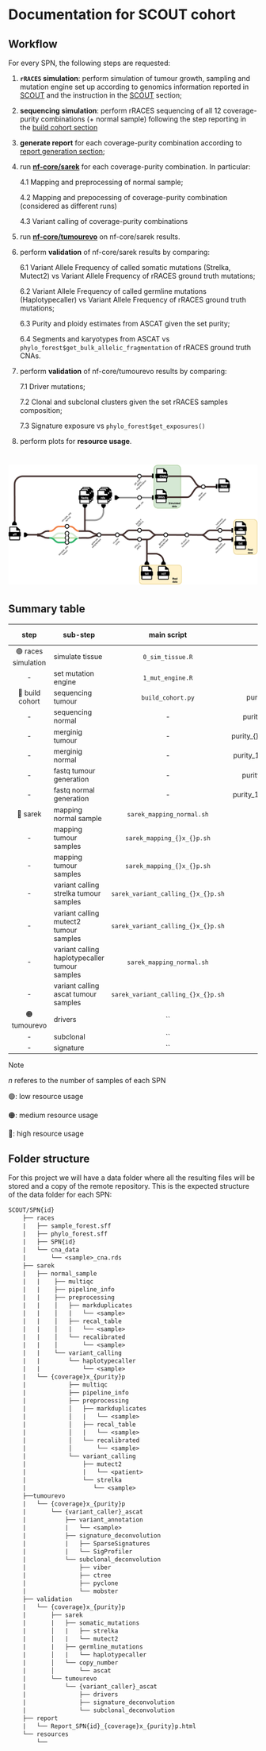 # Documentation for SCOUT cohort

## Workflow
For every SPN, the following steps are requested:

1. **`rRACES` simulation**: perform simulation of tumour growth, sampling and mutation engine set up according to genomics information reported in [SCOUT](https://caravagnalab.github.io/rRACES/articles/SCOUT.html) and the instruction in the [SCOUT](https://github.com/caravagnalab/rRACES-examples/blob/main/SCOUT/README.md) section;
2. **sequencing simulation**: perform rRACES sequencing of all 12 coverage-purity combinations (+ normal sample) following the step reporting in the [build cohort section](https://github.com/caravagnalab/rRACES-examples/blob/main/build_cohorts/README.md)
3. **generate report** for each coverage-purity combination according to [report generation section](https://github.com/caravagnalab/rRACES-examples/blob/main/report/README.md);
4. run **[nf-core/sarek](https://nf-co.re/sarek/3.5.1/)** for each coverage-purity combination. In particular:

    4.1 Mapping and preprocessing of normal sample;

    4.2 Mapping and prepocessing of coverage-purity combination (considered 
    as different runs)

    4.3 Variant calling of coverage-purity combinations
5. run **[nf-core/tumourevo](https://nf-co.re/tumourevo/dev/)** on nf-core/sarek results.
6. perform **validation** of nf-core/sarek results by comparing:
    
    6.1 Variant Allele Frequency of called somatic mutations (Strelka, Mutect2) vs Variant Allele Frequency of rRACES ground truth mutations;

    6.2 Variant Allele Frequency of called germline mutations (Haplotypecaller) vs Variant Allele Frequency of rRACES ground truth mutations;

    6.3 Purity and ploidy estimates from ASCAT given the set purity;

    6.4 Segments and karyotypes from ASCAT vs `phylo_forest$get_bulk_allelic_fragmentation` of rRACES ground truth CNAs.

7. perform **validation** of nf-core/tumourevo results by comparing:

    7.1 Driver mutations;

    7.2 Clonal and subclonal clusters given the set rRACES samples composition;

    7.3 Signature exposure vs `phylo_forest$get_exposures()`

8. perform plots for **resource usage**.

<h1>
  <picture>
    <source media="(prefers-color-scheme: dark)" srcset="SCOUT_workflow.png">
    <img alt="nf-core/tumourevo" src="SCOUT_workflow.png">
  </picture>
</h1>

## Summary table

|       step       | sub-step                |   main script   |                  output file                  | expected n of files |
|:----------------:|-------------------------|:---------------:|:---------------------------------------------:|:-------------------:|
| :green_circle: races simulation | simulate tissue         |  `0_sim_tissue.R` |           sample_forest.sff snapshot          |          2          |
| - | set mutation engine     | `1_mut_engine.R`  | phylo_forest.sff cna.rds                      | 1+n                 |
| :red_circle: build cohort     | sequencing tumour       | `build_cohort.py` | purity_{}/../seq_results_SPN{}_t{}.rds        | 3x40                |
| -                | sequencing normal       | -               | purity_1/../seq_results_SPN{}_n{}.rds../      | 1x6                 |
| -                | merginig tumour         | -               | purity_{}/../seq_results_merged_SPN{}_{}x.rds | 3x4                 |
| -                | merginig normal         | -               | purity_1/seq_results_merged_SPN{}_30x.rds     | 1                   |
| -                | fastq tumour generation | -               | purity_{}/t{}_Sample_1.{R1,R2}.fastq.gz       | 3x40x2xn            |
| -                | fastq normal generation | -               | purity_1/n{}_normal_sample.{R1,R2}.fastq.gz   | 6x2                 |
| :red_circle: sarek | mapping normal sample         |  `sarek_mapping_normal.sh` |   normal_sample.recal.cram   |        1            |
| - | mapping tumour samples         |  `sarek_mapping_{}x_{}p.sh` |   {}x_{}p/SPN{}_S{}.recal.cram   |        12xn            |
| - | mapping tumour samples         |  `sarek_mapping_{}x_{}p.sh` |   {}x_{}p/SPN{}_S{}.recal.cram   |        12xn            |
| - | variant calling strelka tumour samples         |  `sarek_variant_calling_{}x_{}p.sh` |   {}x_{}p/SPN{}_S{}.vcf   |        12xn            |
| - | variant calling mutect2 tumour samples         |  `sarek_variant_calling_{}x_{}p.sh` |   {}x_{}p/SPN{}_S{}.vcf   |        12            |
| - | variant calling haplotypecaller tumour samples         |  `sarek_mapping_normal.sh` |   SPN{}_normal_sample.vcf   |        1            |
| - | variant calling ascat tumour samples         |  `sarek_variant_calling_{}x_{}p.sh` |   {}x_{}p/SPN{}_S{}.txt   |        12xn            |
| 🟠 tumourevo | drivers      |  `` |   {}x_{}p/SPN{}_S{}.rds    |        12x2xn            |
| - | subclonal      |  `` |   {}x_{}p/SPN{}_S{}.rds    |        12x2xn            |
| - | signature      |  `` |   {}x_{}p/SPN{}.rds    |        12x2            |

> [!NOTE]
> _n_ referes to the number of samples of each SPN
> 
> 🟢: low resource usage
> 
> 🟠: medium resource usage
> 
> 🔴: high resource usage

## Folder structure

For this project we will have a data folder where all the resulting files will be stored and a copy of the remote repository. This is the expected structure of the data folder for each SPN:

```
SCOUT/SPN{id}
    ├── races
    |   ├── sample_forest.sff
    |   ├── phylo_forest.sff
    |   ├── SPN{id}
    |   └── cna_data
    |       └── <sample>_cna.rds            
    ├── sarek
    |   ├── normal_sample
    |   |    ├── multiqc
    |   |    ├── pipeline_info
    |   |    ├── preprocessing
    |   |    │   ├── markduplicates
    |   |    │   |   └── <sample>
    |   |    │   ├── recal_table
    |   |    │   |   └── <sample>
    |   |    │   └── recalibrated
    |   |    │       └── <sample>
    |   |    └── variant_calling
    |   |        └── haplotypecaller
    |   |            └── <sample>                  
    |   └── {coverage}x_{purity}p
    |            ├── multiqc
    |            ├── pipeline_info
    |            ├── preprocessing
    |            │   ├── markduplicates
    |            │   |   └── <sample>
    |            │   ├── recal_table
    |            │   |   └── <sample>
    |            │   └── recalibrated
    |            │       └── <sample>
    |            └── variant_calling
    |                ├── mutect2
    |                |   └── <patient>
    |                └── strelka
    |                   └── <sample>
    ├──tumourevo
    |   └── {coverage}x_{purity}p
    |       └── {variant_caller}_ascat
    |           ├── variant_annotation
    |           |   └── <sample>
    |           ├── signature_deconvolution
    |           |   ├── SparseSignatures
    |           |   └── SigProfiler
    |           └── subclonal_deconvolution
    |               ├── viber
    |               ├── ctree
    |               ├── pyclone                    
    |               └── mobster
    ├── validation
    |   └── {coverage}x_{purity}p
    |       ├── sarek
    |       |   ├── somatic_mutations
    |       │   |   ├── strelka
    |       │   |   └── mutect2
    |       |   ├── germline_mutations
    |       │   |   └── haplotypecaller
    |       │   └── copy_number
    |       │       └── ascat
    |       └── tumourevo
    |           └── {variant_caller}_ascat
    |               ├── drivers
    |               ├── signature_deconvolution
    |               └── subclonal_deconvolution
    ├── report
    |   └── Report_SPN{id}_{coverage}x_{purity}p.html
    └── resources
        └── 
```


